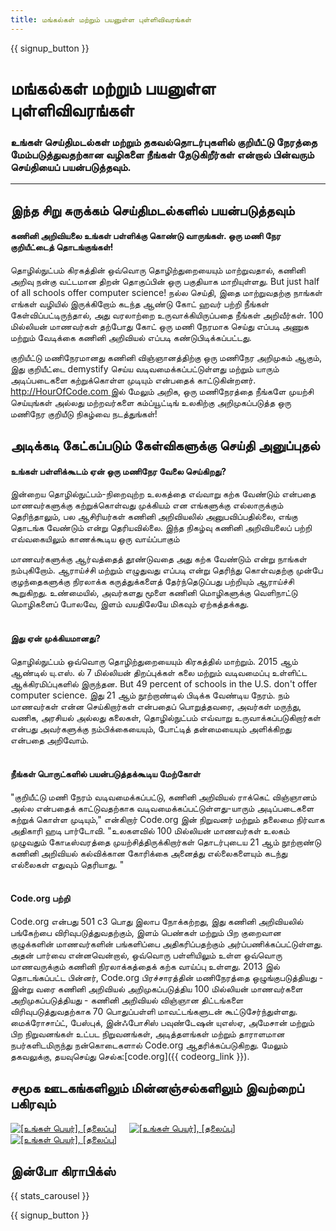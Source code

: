 ```yaml
---
title: மங்கல்கள் மற்றும் பயனுள்ள புள்ளிவிவரங்கள்
---
```


<a id="blurb"></a>

{{ signup_button }}

# மங்கல்கள் மற்றும் பயனுள்ள புள்ளிவிவரங்கள்

### உங்கள் செய்திமடல்கள் மற்றும் தகவல்தொடர்புகளில் குறியீட்டு நேரத்தை மேம்படுத்துவதற்கான வழிகளை நீங்கள் தேடுகிறீர்கள் என்றால் பின்வரும் செய்தியைப் பயன்படுத்தவும்.

* * *

## இந்த சிறு சுருக்கம் செய்திமடல்களில் பயன்படுத்தவும்

#### கணினி அறிவியலை உங்கள் பள்ளிக்கு கொண்டு வாருங்கள். ஒரு மணி நேர குறியீட்டைத் தொடங்குங்கள்!

தொழில்நுட்பம் கிரகத்தின் ஒவ்வொரு தொழிற்துறையையும் மாற்றுவதால், கணினி அறிவு நன்கு வட்டமான திறன் தொகுப்பின் ஒரு பகுதியாக மாறியுள்ளது. But just half of all schools offer computer science! நல்ல செய்தி, இதை மாற்றுவதற்கு நாங்கள் எங்கள் வழியில் இருக்கிறோம் கடந்த ஆண்டு கோட் ஹவர் பற்றி நீங்கள் கேள்விப்பட்டிருந்தால், அது வரலாற்றை உருவாக்கியிருப்பதை நீங்கள் அறிவீர்கள். 100 மில்லியன் மாணவர்கள் தற்போது கோட் ஒரு மணி நேரமாக செய்து எப்படி அணுக மற்றும் வேடிக்கை கணினி அறிவியல் எப்படி கண்டுபிடிக்கப்பட்டது.

குறியீட்டு மணிநேரமானது கணினி விஞ்ஞானத்திற்கு ஒரு மணிநேர அறிமுகம் ஆகும், இது குறியீட்டை demystify செய்ய வடிவமைக்கப்பட்டுள்ளது மற்றும் யாரும் அடிப்படைகளை கற்றுக்கொள்ள முடியும் என்பதைக் காட்டுகின்றனர். [ http://HourOfCode.com ](http://HourofCode.com) இல் மேலும் அறிக, ஒரு மணிநேரத்தை நீங்களே முயற்சி செய்யுங்கள் அல்லது மற்றவர்களை கம்ப்யூட்டிங் உலகிற்கு அறிமுகப்படுத்த ஒரு மணிநேர குறியீடு நிகழ்வை நடத்துங்கள்!

## அடிக்கடி கேட்கப்படும் கேள்விகளுக்கு செய்தி அனுப்புதல்

#### உங்கள் பள்ளிக்கூடம் ஏன் ஒரு மணிநேர வேலை செய்கிறது?

இன்றைய தொழில்நுட்பம்-நிறைவுற்ற உலகத்தை எவ்வாறு கற்க வேண்டும் என்பதை மாணவர்களுக்கு கற்றுக்கொள்வது முக்கியம் என எங்களுக்கு எல்லாருக்கும் தெரிந்தாலும், பல ஆசிரியர்கள் கணினி அறிவியலில் அனுபவிப்பதில்லை, எங்கு தொடங்க வேண்டும் என்று தெரியவில்லை. இந்த நிகழ்வு கணினி அறிவியலைப் பற்றி எவ்வகையிலும் காணக்கூடிய ஒரு வாய்ப்பாகும்

மாணவர்களுக்கு ஆர்வத்தைத் தூண்டுவதை அது கற்க வேண்டும் என்று நாங்கள் நம்புகிறோம். ஆராய்ச்சி மற்றும் எழுதுவது எப்படி என்று தெரிந்து கொள்வதற்கு முன்பே குழந்தைகளுக்கு நிரலாக்க கருத்துக்களைத் தேர்ந்தெடுப்பது பற்றியும் ஆராய்ச்சி கூறுகிறது. உண்மையில், அவர்களது மூளை கணினி மொழிகளுக்கு வெளிநாட்டு மொழிகளைப் போலவே, இளம் வயதிலேயே மிகவும் ஏற்கத்தக்கது. <br /> <br />

#### இது ஏன் முக்கியமானது?

தொழில்நுட்பம் ஒவ்வொரு தொழிற்துறையையும் கிரகத்தில் மாற்றும். 2015 ஆம் ஆண்டில் யு.எஸ். ல் 7 மில்லியன் திறப்புக்கள் கலை மற்றும் வடிவமைப்பு உள்ளிட்ட ஆக்கிரமிப்புகளில் இருந்தன. But 49 percent of schools in the U.S. don't offer computer science. இது 21 ஆம் நூற்றாண்டில் பிடிக்க வேண்டிய நேரம். நம் மாணவர்கள் என்ன செய்கிறார்கள் என்பதைப் பொறுத்தவரை, அவர்கள் மருந்து, வணிக, அரசியல் அல்லது கலைகள், தொழில்நுட்பம் எவ்வாறு உருவாக்கப்படுகிறார்கள் என்பது அவர்களுக்கு நம்பிக்கையையும், போட்டித் தன்மையையும் அளிக்கிறது என்பதை அறிவோம். <br /> <br />

#### நீங்கள் பொருட்களில் பயன்படுத்தக்கூடிய மேற்கோள்

"குறியீட்டு மணி நேரம் வடிவமைக்கப்பட்டு, கணினி அறிவியல் ராக்கெட் விஞ்ஞானம் அல்ல என்பதைக் காட்டுவதற்காக வடிவமைக்கப்பட்டுள்ளது-யாரும் அடிப்படைகளை கற்றுக் கொள்ள முடியும்," என்கிறார் Code.org இன் நிறுவனர் மற்றும் தலைமை நிர்வாக அதிகாரி ஹடி பார்டோவி. "உலகளவில் 100 மில்லியன் மாணவர்கள் உலகம் முழுவதும் கோடீஸ்வரத்தை முயற்சித்திருக்கிறார்கள் தொடர்புடைய 21 ஆம் நூற்றாண்டு கணினி அறிவியல் கல்விக்கான கோரிக்கை அனைத்து எல்லைகளையும் கடந்து எல்லைகள் எதுவும் தெரியாது. " <br /> <br />

#### Code.org பற்றி

Code.org என்பது 501 c3 பொது இலாப நோக்கற்றது, இது கணினி அறிவியலில் பங்கேற்பை விரிவுபடுத்துவதற்கும், இளம் பெண்கள் மற்றும் பிற குறைவான குழுக்களின் மாணவர்களின் பங்களிப்பை அதிகரிப்பதற்கும் அர்ப்பணிக்கப்பட்டுள்ளது. அதன் பார்வை என்னவென்றால், ஒவ்வொரு பள்ளியிலும் உள்ள ஒவ்வொரு மாணவருக்கும் கணினி நிரலாக்கத்தைக் கற்க வாய்ப்பு உள்ளது. 2013 இல் தொடங்கப்பட்ட பின்னர், Code.org பிரச்சாரத்தின் மணிநேரத்தை ஒழுங்குபடுத்தியது - இன்று வரை கணினி அறிவியல் அறிமுகப்படுத்திய 100 மில்லியன் மாணவர்களை அறிமுகப்படுத்தியது - கணினி அறிவியல் விஞ்ஞான திட்டங்களை விரிவுபடுத்துவதற்காக 70 பொதுப்பள்ளி மாவட்டங்களுடன் கூட்டுசேர்ந்துள்ளது. மைக்ரோசாப்ட், பேஸ்புக், இன்ஃபோசிஸ் பவுண்டேஷன் யுஎஸ்ஏ, அமேசான் மற்றும் பிற நிறுவனங்கள் உட்பட நிறுவனங்கள், அடித்தளங்கள் மற்றும் தாராளமான நபர்களிடமிருந்து நன்கொடைகளால் Code.org ஆதரிக்கப்படுகிறது. மேலும் தகவலுக்கு, தயவுசெய்து செல்க:[code.org]({{ codeorg_link }}).

## சமூக ஊடகங்களிலும் மின்னஞ்சல்களிலும் இவற்றைப் பகிரவும்

[![[உங்கள் பெயர்], [தலைப்பு]](/images/social-media/fit-250/social-1.png)](/images/social-media/social-1.png)&nbsp;&nbsp;&nbsp;&nbsp; [![[உங்கள் பெயர்], [தலைப்பு]](/images/social-media/fit-250/social-2.png)](/images/social-media/social-2.png)&nbsp;&nbsp;&nbsp;&nbsp; [![[உங்கள் பெயர்], [தலைப்பு]](/images/social-media/fit-250/social-3.png)](/images/social-media/social-3.png)&nbsp;&nbsp;&nbsp;&nbsp;

<a id="infographics"></a>

## இன்போ கிராபிக்ஸ்

{{ stats_carousel }}

{{ signup_button }}